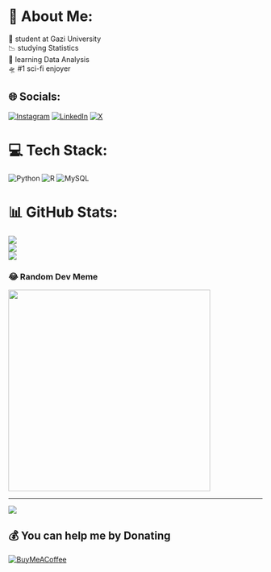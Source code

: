 # 💫 About Me:
👻 student at Gazi University<br>📉 studying Statistics<br>🌌 learning Data Analysis<br>🛸 #1 sci-fi enjoyer<br>


## 🌐 Socials:
[![Instagram](https://img.shields.io/badge/Instagram-%23E4405F.svg?logo=Instagram&logoColor=white)](https://instagram.com/ladypluvia) [![LinkedIn](https://img.shields.io/badge/LinkedIn-%230077B5.svg?logo=linkedin&logoColor=white)](https://linkedin.com/in//in/yağmur-nur-özkan-238322298/) [![X](https://img.shields.io/badge/X-black.svg?logo=X&logoColor=white)](https://x.com/comiqnn) 

# 💻 Tech Stack:
![Python](https://img.shields.io/badge/python-3670A0?style=flat-square&logo=python&logoColor=ffdd54) ![R](https://img.shields.io/badge/r-%23276DC3.svg?style=flat-square&logo=r&logoColor=white) ![MySQL](https://img.shields.io/badge/mysql-%2300000f.svg?style=flat-square&logo=mysql&logoColor=white)
# 📊 GitHub Stats:
![](https://github-readme-stats.vercel.app/api?username=pluvi4&theme=nightowl&hide_border=false&include_all_commits=false&count_private=false)<br/>
![](https://github-readme-streak-stats.herokuapp.com/?user=pluvi4&theme=nightowl&hide_border=false)<br/>
![](https://github-readme-stats.vercel.app/api/top-langs/?username=pluvi4&theme=nightowl&hide_border=false&include_all_commits=false&count_private=false&layout=compact)

### 😂 Random Dev Meme
<img src='https://randommeme-five.vercel.app/' style="height: 400px;"/>

---
[![](https://visitcount.itsvg.in/api?id=pluvi4&icon=9&color=6)](https://visitcount.itsvg.in)

  ## 💰 You can help me by Donating
  [![BuyMeACoffee](https://img.shields.io/badge/Buy%20Me%20a%20Coffee-ffdd00?style=for-the-badge&logo=buy-me-a-coffee&logoColor=black)](https://buymeacoffee.com/https://www.buymeacoffee.com/ladyrain) 

  
<!-- Proudly created with GPRM ( https://gprm.itsvg.in ) -->

